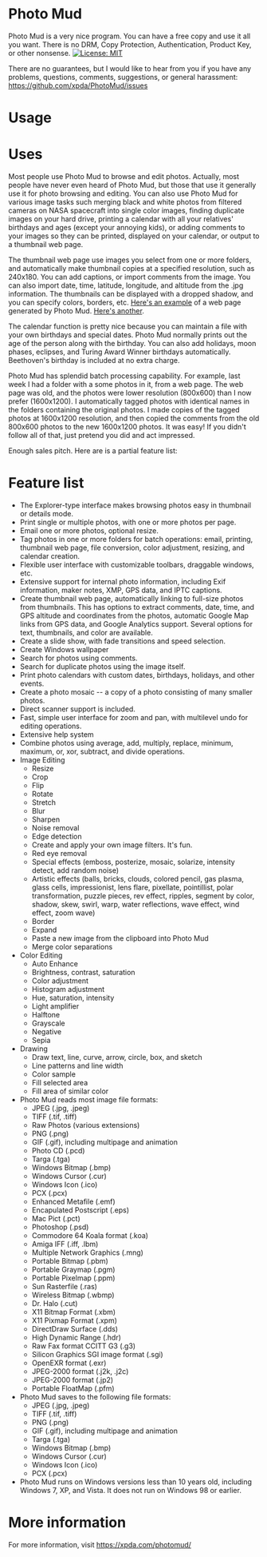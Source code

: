 # Photo Mud

Photo Mud is a very nice program. You can have a free copy and use it all you want. There is no DRM, Copy Protection, Authentication, Product Key, or other nonsense. [![License: MIT](https://img.shields.io/badge/License-MIT-blue.svg)](https://opensource.org/licenses/MIT)

There are no guarantees, but I would like to hear from you if you have any problems, questions, comments, suggestions, or general harassment: https://github.com/xpda/PhotoMud/issues

# Usage

# Uses

Most people use Photo Mud to browse and edit photos. Actually, most people have never even heard of Photo Mud, but those that use it generally use it for photo browsing and editing. You can also use Photo Mud for various image tasks such merging black and white photos from filtered cameras on NASA spacecraft into single color images, finding duplicate images on your hard drive, printing a calendar with all your relatives' birthdays and ages (except your annoying kids), or adding comments to your images so they can be printed, displayed on your calendar, or output to a thumbnail web page.

The thumbnail web page use images you select from one or more folders, and automatically make thumbnail copies at a specified resolution, such as 240x180. You can add captions, or import comments from the image. You can also import date, time, latitude, longitude, and altitude from the .jpg information. The thumbnails can be displayed with a dropped shadow, and you can specify colors, borders, etc.  [Here's an example](https://xpda.com/alaska04/exitglacier/) of a web page generated by Photo Mud. [Here's another](https://xpda.com/alaska08/amagat/).

The calendar function is pretty nice because you can maintain a file with your own birthdays and special dates. Photo Mud normally prints out the age of the person along with the birthday. You can also add holidays, moon phases, eclipses, and Turing Award Winner birthdays automatically. Beethoven's birthday is included at no extra charge.

Photo Mud has splendid batch processing capability. For example, last week I had a folder with a some photos in it, from a web page. The web page was old, and the photos were lower resolution (800x600) than I now prefer (1600x1200). I automatically tagged photos with identical names in the folders containing the original photos. I made copies of the tagged photos at 1600x1200 resolution, and then copied the comments from the old 800x600 photos to the new 1600x1200 photos. It was easy! If you didn't follow all of that, just pretend you did and act impressed.

Enough sales pitch. Here are is a partial feature list:

# Feature list
* The Explorer-type interface makes browsing photos easy in thumbnail or details mode.
* Print single or multiple photos, with one or more photos per page.
* Email one or more photos, optional resize.
* Tag photos in one or more folders for batch operations: email, printing, thumbnail web page, file conversion, color adjustment, resizing, and calendar creation.
* Flexible user interface with customizable toolbars, draggable windows, etc.
* Extensive support for internal photo information, including Exif information, maker notes, XMP, GPS data, and IPTC captions.
* Create thumbnail web page, automatically linking to full-size photos from thumbnails. This has options to extract comments, date, time, and GPS altitude and coordinates from the photos, automatic Google Map links from GPS data, and Google Analytics support. Several options for text, thumbnails, and color are available.
* Create a slide show, with fade transitions and speed selection.
* Create Windows wallpaper
* Search for photos using comments.
* Search for duplicate photos using the image itself.
* Print photo calendars with custom dates, birthdays, holidays, and other events.
* Create a photo mosaic -- a copy of a photo consisting of many smaller photos.
* Direct scanner support is included.
* Fast, simple user interface for zoom and pan, with multilevel undo for editing operations.
* Extensive help system
* Combine photos using average, add, multiply, replace, minimum, maximum, or, xor, subtract, and divide operations.
* Image Editing
  * Resize
  * Crop
  * Flip
  * Rotate
  * Stretch
  * Blur
  * Sharpen
  * Noise removal
  * Edge detection
  * Create and apply your own image filters. It's fun.
  * Red eye removal
  * Special effects (emboss, posterize, mosaic, solarize, intensity detect, add random noise)
  * Artistic effects (balls, bricks, clouds, colored pencil, gas plasma, glass cells, impressionist, lens flare, pixellate, pointillist, polar transformation, puzzle pieces, rev effect, ripples, segment by color, shadow, skew, swirl, warp, water reflections, wave effect, wind effect, zoom wave)
  * Border
  * Expand
  * Paste a new image from the clipboard into Photo Mud
  * Merge color separations
* Color Editing
  * Auto Enhance
  * Brightness, contrast, saturation
  * Color adjustment
  * Histogram adjustment
  * Hue, saturation, intensity
  * Light amplifier
  * Halftone
  * Grayscale
  * Negative
  * Sepia
* Drawing
  * Draw text, line, curve, arrow, circle, box, and sketch
  * Line patterns and line width
  * Color sample
  * Fill selected area
  * Fill area of similar color
* Photo Mud reads most image file formats:
  * JPEG (.jpg, .jpeg)
  * TIFF (.tif, .tiff)
  * Raw Photos (various extensions)
  * PNG (.png)
  * GIF (.gif), including multipage and animation
  * Photo CD (.pcd)
  * Targa (.tga)
  * Windows Bitmap (.bmp)
  * Windows Cursor (.cur)
  * Windows Icon (.ico)
  * PCX (.pcx)
  * Enhanced Metafile (.emf)
  * Encapulated Postscript (.eps)
  * Mac Pict (.pct)
  * Photoshop (.psd)
  * Commodore 64 Koala format (.koa)
  * Amiga IFF (.iff, .lbm)
  * Multiple Network Graphics (.mng)
  * Portable Bitmap (.pbm)
  * Portable Graymap (.pgm)
  * Portable Pixelmap (.ppm)
  * Sun Rasterfile (.ras)
  * Wireless Bitmap (.wbmp)
  * Dr. Halo (.cut)
  * X11 Bitmap Format (.xbm)
  * X11 Pixmap Format (.xpm)
  * DirectDraw Surface (.dds)
  * High Dynamic Range (.hdr)
  * Raw Fax format CCITT G3 (.g3)
  * Silicon Graphics SGI image format (.sgi)
  * OpenEXR format (.exr)
  * JPEG-2000 format (.j2k, .j2c)
  * JPEG-2000 format (.jp2)
  * Portable FloatMap (.pfm)
* Photo Mud saves to the following file formats:
  * JPEG (.jpg, .jpeg)
  * TIFF (.tif, .tiff)
  * PNG (.png)
  * GIF (.gif), including multipage and animation
  * Targa (.tga)
  * Windows Bitmap (.bmp)
  * Windows Cursor (.cur)
  * Windows Icon (.ico)
  * PCX (.pcx)
* Photo Mud runs on Windows versions less than 10 years old, including Windows 7, XP, and Vista. It does not run on Windows 98 or earlier.

# More information

For more information, visit https://xpda.com/photomud/
